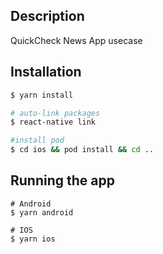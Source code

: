 ## Description

QuickCheck News App usecase

## Installation

```bash
$ yarn install

# auto-link packages
$ react-native link

#install pod
$ cd ios && pod install && cd ..

```

## Running the app

```
# Android
$ yarn android

# IOS
$ yarn ios
```
